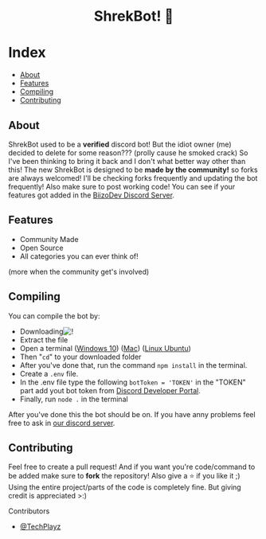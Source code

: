 <div align="center">
  <p>
    <h1>ShrekBot! 🐸</h1>
  </p>
</div>

# Index 

- [About](#about)
- [Features](#features)
- [Compiling](#compiling)
- [Contributing](#contributing)

    
## About 
ShrekBot used to be a **verified** discord bot! But the idiot owner (me) decided to delete for some reason??? (prolly cause he smoked crack) So I've been thinking to bring it back and I don't what better way other than this!
The new ShrekBot is designed to be **made by the community!** so forks are always welcomed! I'll be checking forks frequently and updating the bot frequently! Also make sure to post working code! You can see if your features got added in the [BiizoDev Discord Server](https://discord.gg/V9DHGNtuUe). 

## Features 
- Community Made
- Open Source
- All categories you can ever think of!

(more when the community get's involved)

## Compiling

You can compile the bot by: 
- Downloading![!](https://media.discordapp.net/attachments/854001070303608842/855794568267431946/unknown.png?width=339&height=229)
- Extract the file 
- Open a terminal ([Windows 10](https://www.quora.com/How-do-I-open-Terminal-on-Windows-10)) ([Mac](https://support.apple.com/en-in/guide/terminal/apd5265185d-f365-44cb-8b09-71a064a42125/mac#:~:text=Open%20Terminal,%2C%20then%20double%2Dclick%20Terminal.)) ([Linux Ubuntu](https://www.howtogeek.com/686955/how-to-launch-a-terminal-window-on-ubuntu-linux/#:~:text=Use%20a%20Keyboard%20Shortcut%20to,window%20will%20pop%20right%20up.)) 
- Then "`cd`" to your downloaded folder 
- After you've done that, run the command `npm install` in the terminal. 
- Create a ` .env ` file.
- In the .env file type the following `botToken = 'TOKEN'` in the "TOKEN" part add yout bot token from [Discord Developer Portal](https://discord.com/developers/applications).
- Finally, run `node .` in the terminal 

After you've done this the bot should be on. If you have anny problems feel free to ask in [our discord server](https://discord.gg/V9DHGNtuUe). 

## Contributing
Feel free to create a pull request! And if you want you're code/command to be added make sure to **fork** the repository! Also give a ⭐ if you like it ;) 
Using the entire project/parts of the code is completely fine. But giving credit is appreciated >:)

Contributors
- [@TechPlayz](https://github.com/TechPlayz)

